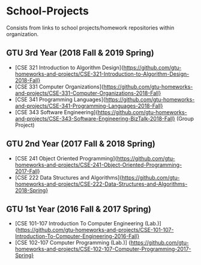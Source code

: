 # School-Projects
Consists from links to school projects/homework repositories within organization.
## GTU 3rd Year (2018 Fall & 2019 Spring)
- [CSE 321 Introduction to Algorithm Design]{https://github.com/gtu-homeworks-and-projects/CSE-321-Introduction-to-Algorithm-Design-2018-Fall}
- [CSE 331 Computer Organizations]{https://github.com/gtu-homeworks-and-projects/CSE-331-Computer-Organizations-2018-Fall}
- [CSE 341 Programming Languages]{https://github.com/gtu-homeworks-and-projects/CSE-341-Programming-Languages-2018-Fall}
- [CSE 343 Software Engineering]{https://github.com/gtu-homeworks-and-projects/CSE-343-Software-Engineering-BizTalk-2018-Fall} (Group Project)
## GTU 2nd Year (2017 Fall & 2018 Spring)
- [CSE 241 Object Oriented Programming]{https://github.com/gtu-homeworks-and-projects/CSE-241-Object-Oriented-Programming-2017-Fall}
- [CSE 222 Data Structures and Algorithms]{https://github.com/gtu-homeworks-and-projects/CSE-222-Data-Structures-and-Algorithms-2018-Spring}

## GTU 1st Year (2016 Fall & 2017 Spring)
- [CSE 101-107 Introduction To Computer Engineering (Lab.)] {https://github.com/gtu-homeworks-and-projects/CSE-101-107-Introduction-To-Computer-Engineering-2016-Fall}
- [CSE 102-107 Computer Programming (Lab.)] {https://github.com/gtu-homeworks-and-projects/CSE-102-107-Computer-Programming-2017-Spring}


